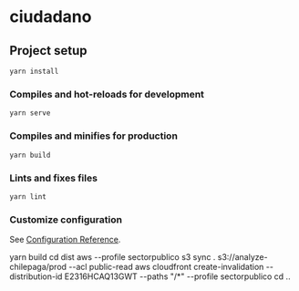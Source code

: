 # ciudadano

## Project setup
```
yarn install
```

### Compiles and hot-reloads for development
```
yarn serve
```

### Compiles and minifies for production
```
yarn build
```

### Lints and fixes files
```
yarn lint
```

### Customize configuration
See [Configuration Reference](https://cli.vuejs.org/config/).


yarn build
cd dist
aws --profile sectorpublico s3 sync . s3://analyze-chilepaga/prod --acl public-read
aws cloudfront create-invalidation --distribution-id E2316HCAQ13GWT --paths "/*" --profile sectorpublico
cd ..
